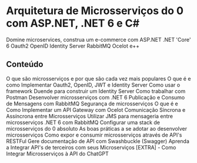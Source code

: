 # Arquitetura de Microsserviços do 0 com ASP.NET, .NET 6 e C#

Domine microservices, construa um e-commerce com ASP.NET .NET 'Core' 6 Oauth2 OpenID Identity Server RabbitMQ Ocelot e++

##  Conteúdo

O que são microsserviços e por que são cada vez mais populares
O que é e como Implementar Oauth2, OpenID, JWT e Identity Server
Como usar o framework Duende para construir um Identity Server
Como trabalhar com Postman
Desenvolver microsserviços com .NET 6
Publicação e Consumo de Mensagens com RabbitMQ
Segurança de microsserviços
O que é e Como Implementar um API Gateway com Ocelot
Comunicação Síncrona e Assíncrona entre Microsserviços
Utilizar JMS para mensageria entre microsserviços .NET 6 com RabbitMQ
Configurar uma stack de microsserviços do 0 absoluto
As boas práticas a se adotar ao desenvolver microsserviços
Como expor e consumir microsserviços através de API's RESTFul
Gere documentação de API com Swashbuckle (Swagger)
Aprenda a Integrar API's de terceiros com seus Microserviços
[EXTRA] - Como Integrar Microsserviços à API do ChatGPT


